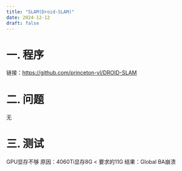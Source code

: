 ```yaml
---
title: "SLAM(Droid-SLAM)"
date: 2024-12-12
draft: false
---
```


# 一. 程序

链接：<https://github.com/princeton-vl/DROID-SLAM>

# 二. 问题

无

# 三. 测试

   GPU显存不够
   原因：4060Ti显存8G < 要求的11G
   结果：Global BA崩溃
